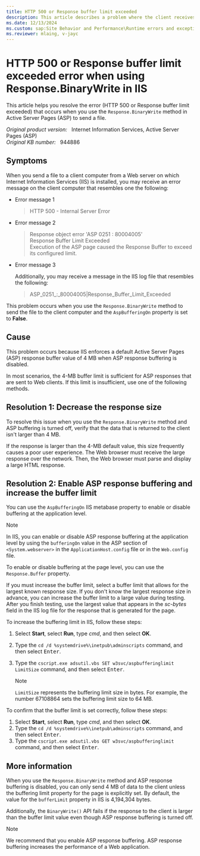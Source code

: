 ```yaml
---
title: HTTP 500 or Response buffer limit exceeded
description: This article describes a problem where the client receives an 'HTTP 500' or 'Response buffer limit exceeded' error occurs when you send a file by using a web server that has IIS installed.
ms.date: 12/13/2024
ms.custom: sap:Site Behavior and Performance\Runtime errors and exceptions, including HTTP 400 and 50x errors
ms.reviewer: mlaing, v-jayc
---
```

# HTTP 500 or Response buffer limit exceeded error when using Response.BinaryWrite in IIS

This article helps you resolve the error (HTTP 500 or Response buffer limit exceeded) that occurs when you use the `Response.BinaryWrite` method in Active Server Pages (ASP) to send a file.

_Original product version:_ &nbsp; Internet Information Services, Active Server Pages (ASP)  
_Original KB number:_ &nbsp; 944886

## Symptoms

When you send a file to a client computer from a Web server on which Internet Information Services (IIS) is installed, you may receive an error message on the client computer that resembles one the following:

- Error message 1

    > HTTP 500 - Internal Server Error

- Error message 2

    > Response object error 'ASP 0251 : 80004005'  
    > Response Buffer Limit Exceeded  
    > Execution of the ASP page caused the Response Buffer to exceed its configured limit.

- Error message 3

    Additionally, you may receive a message in the IIS log file that resembles the following:

    > ASP_0251_:_80004005|Response_Buffer_Limit_Exceeded

This problem occurs when you use the `Response.BinaryWrite` method to send the file to the client computer and the `AspBufferingOn` property is set to **False**.

## Cause

This problem occurs because IIS enforces a default Active Server Pages (ASP) response buffer value of 4 MB when ASP response buffering is disabled.

In most scenarios, the 4-MB buffer limit is sufficient for ASP responses that are sent to Web clients. If this limit is insufficient, use one of the following methods.

## Resolution 1: Decrease the response size

To resolve this issue when you use the `Response.BinaryWrite` method and ASP buffering is turned off, verify that the data that is returned to the client isn't larger than 4 MB.

If the response is larger than the 4-MB default value, this size frequently causes a poor user experience. The Web browser must receive the large response over the network. Then, the Web browser must parse and display a large HTML response.

## Resolution 2: Enable ASP response buffering and increase the buffer limit

You can use the `AspBufferingOn` IIS metabase property to enable or disable buffering at the application level.

> [!NOTE]
> In IIS, you can enable or disable ASP response buffering at the application level by using the `bufferingOn` value in the ASP section of `<System.webserver>` in the `ApplicationHost.config` file or in the `Web.config` file.

To enable or disable buffering at the page level, you can use the `Response.Buffer` property.

If you must increase the buffer limit, select a buffer limit that allows for the largest known response size. If you don't know the largest response size in advance, you can increase the buffer limit to a large value during testing. After you finish testing, use the largest value that appears in the *sc-bytes* field in the IIS log file for the response that is generated for the page.

To increase the buffering limit in IIS, follow these steps:

1. Select **Start**, select **Run**, type *cmd*, and then select **OK**.
2. Type the `cd /d %systemdrive%\inetpub\adminscripts` command, and then select <kbd>Enter</kbd>.
3. Type the `cscript.exe adsutil.vbs SET w3svc/aspbufferinglimit LimitSize` command, and then select <kbd>Enter</kbd>.

   > [!NOTE]
   > `LimitSize` represents the buffering limit size in bytes. For example, the number 67108864 sets the buffering limit size to 64 MB.

To confirm that the buffer limit is set correctly, follow these steps:

1. Select **Start**, select **Run**, type *cmd*, and then select **OK**.
2. Type the `cd /d %systemdrive%\inetpub\adminscripts` command, and then select <kbd>Enter</kbd>.
3. Type the `cscript.exe adsutil.vbs GET w3svc/aspbufferinglimit` command, and then select <kbd>Enter</kbd>.

## More information

When you use the `Response.BinaryWrite` method and ASP response buffering is disabled, you can only send 4 MB of data to the client unless the buffering limit property for the page is explicitly set. By default, the value for the `bufferLimit` property in IIS is 4,194,304 bytes.

Additionally, the `BinaryWrite()` API fails if the response to the client is larger than the buffer limit value even though ASP response buffering is turned off.

> [!NOTE]
> We recommend that you enable ASP response buffering. ASP response buffering increases the performance of a Web application.
